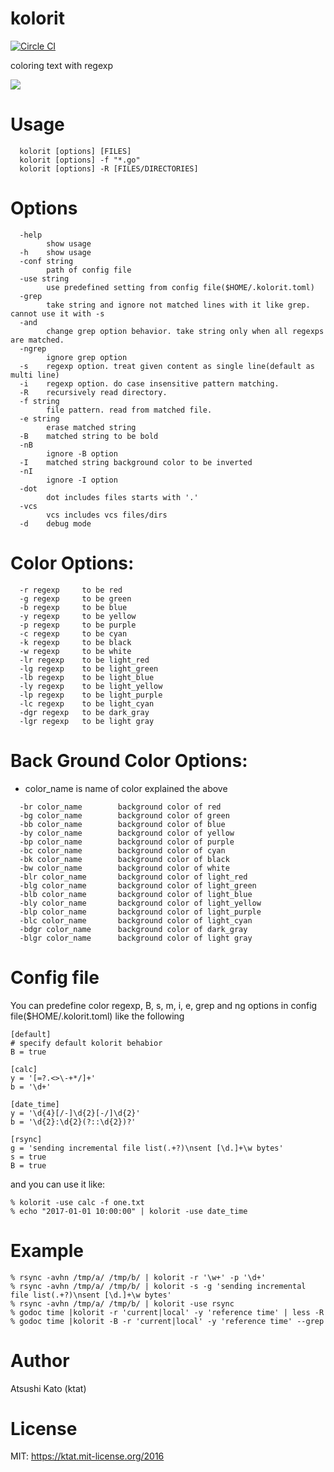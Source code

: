 # kolorit

[![Circle CI](https://circleci.com/gh/ktat/kolorit/tree/master.svg?style=shield)](https://circleci.com/gh/ktat/kolorit/tree/master)

coloring text with regexp

![](https://raw.githubusercontent.com/ktat/kolorit/master/kolorit.gif)

# Usage

```
  kolorit [options] [FILES]
  kolorit [options] -f "*.go"
  kolorit [options] -R [FILES/DIRECTORIES]
```

# Options
```
  -help
        show usage
  -h    show usage
  -conf string
        path of config file
  -use string
        use predefined setting from config file($HOME/.kolorit.toml)
  -grep
        take string and ignore not matched lines with it like grep. cannot use it with -s
  -and
        change grep option behavior. take string only when all regexps are matched.
  -ngrep
        ignore grep option
  -s    regexp option. treat given content as single line(default as multi line)
  -i    regexp option. do case insensitive pattern matching.
  -R    recursively read directory.
  -f string
        file pattern. read from matched file.
  -e string
        erase matched string
  -B    matched string to be bold
  -nB
        ignore -B option
  -I    matched string background color to be inverted
  -nI
        ignore -I option
  -dot
        dot includes files starts with '.'
  -vcs
        vcs includes vcs files/dirs
  -d    debug mode
```
# Color Options:
```
  -r regexp     to be red
  -g regexp     to be green
  -b regexp     to be blue
  -y regexp     to be yellow
  -p regexp     to be purple
  -c regexp     to be cyan
  -k regexp     to be black
  -w regexp     to be white
  -lr regexp    to be light_red
  -lg regexp    to be light_green
  -lb regexp    to be light_blue
  -ly regexp    to be light_yellow
  -lp regexp    to be light_purple
  -lc regexp    to be light_cyan
  -dgr regexp   to be dark_gray
  -lgr regexp   to be light gray
```
# Back Ground Color Options:
* color_name is name of color explained the above
```
  -br color_name        background color of red
  -bg color_name        background color of green
  -bb color_name        background color of blue
  -by color_name        background color of yellow
  -bp color_name        background color of purple
  -bc color_name        background color of cyan
  -bk color_name        background color of black
  -bw color_name        background color of white
  -blr color_name       background color of light_red
  -blg color_name       background color of light_green
  -blb color_name       background color of light_blue
  -bly color_name       background color of light_yellow
  -blp color_name       background color of light_purple
  -blc color_name       background color of light_cyan
  -bdgr color_name      background color of dark_gray
  -blgr color_name      background color of light gray
```
# Config file

You can predefine color regexp, B, s, m, i, e, grep and ng options in config file($HOME/.kolorit.toml) like the following
```
[default]
# specify default kolorit behabior
B = true

[calc]
y = '[=?.<>\-+*/]+'
b = '\d+'

[date_time]
y = '\d{4}[/-]\d{2}[-/]\d{2}'
b = '\d{2}:\d{2}(?::\d{2})?'

[rsync]
g = 'sending incremental file list(.+?)\nsent [\d.]+\w bytes' 
s = true
B = true
```

and you can use it like:
```
% kolorit -use calc -f one.txt
% echo "2017-01-01 10:00:00" | kolorit -use date_time
```
# Example

```
% rsync -avhn /tmp/a/ /tmp/b/ | kolorit -r '\w+' -p '\d+'
% rsync -avhn /tmp/a/ /tmp/b/ | kolorit -s -g 'sending incremental file list(.+?)\nsent [\d.]+\w bytes'
% rsync -avhn /tmp/a/ /tmp/b/ | kolorit -use rsync
% godoc time |kolorit -r 'current|local' -y 'reference time' | less -R
% godoc time |kolorit -B -r 'current|local' -y 'reference time' --grep 
```

# Author

Atsushi Kato (ktat)

# License

MIT: https://ktat.mit-license.org/2016
